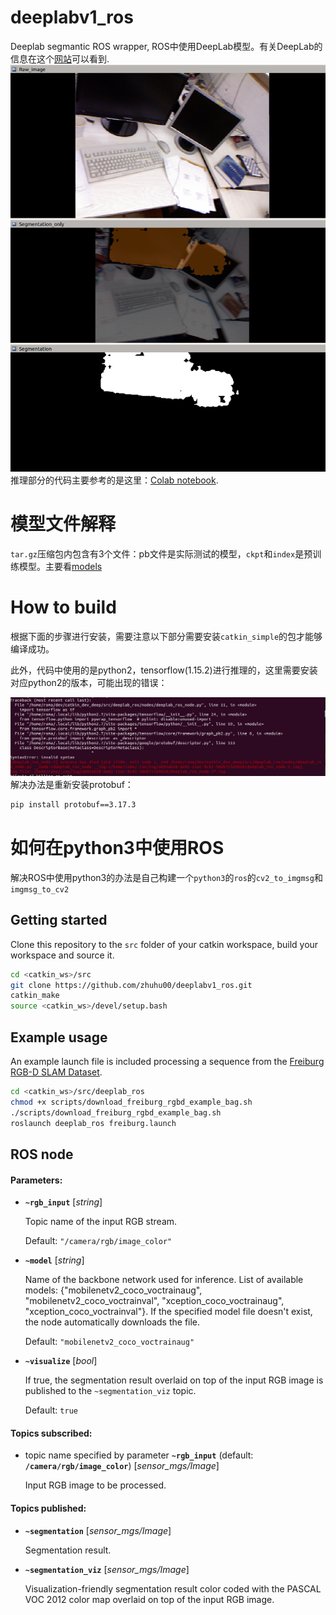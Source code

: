 # deeplabv1_ros 
Deeplab segmantic ROS wrapper, ROS中使用DeepLab模型。有关DeepLab的信息在这个[网站](https://github.com/tensorflow/models/tree/master/research/deeplab)可以看到.
![20220215144053](https://raw.githubusercontent.com/zhuhu00/img/master/20220215144053.png)
推理部分的代码主要参考的是这里：[Colab notebook](https://colab.sandbox.google.com/github/tensorflow/models/blob/master/research/deeplab/deeplab_demo.ipynb).

# 模型文件解释
`tar.gz`压缩包内包含有3个文件：pb文件是实际测试的模型，`ckpt`和`index`是预训练模型。主要看[models](https://github.com/tensorflow/models/blob/master/research/deeplab/g3doc/model_zoo.md)

# How to build
根据下面的步骤进行安装，需要注意以下部分需要安装`catkin_simple`的包才能够编译成功。

此外，代码中使用的是python2，tensorflow(1.15.2)进行推理的，这里需要安装对应python2的版本，可能出现的错误：

![20220105164942](https://raw.githubusercontent.com/zhuhu00/img/master/20220105164942.png)
解决办法是重新安装protobuf：
```bash
pip install protobuf==3.17.3
```

# 如何在python3中使用ROS
解决ROS中使用python3的办法是自己构建一个`python3`的`ros`的`cv2_to_imgmsg`和`imgmsg_to_cv2`

## Getting started
Clone this repository to the `src` folder of your catkin workspace, build your workspace and source it.

```bash
cd <catkin_ws>/src
git clone https://github.com/zhuhu00/deeplabv1_ros.git
catkin_make
source <catkin_ws>/devel/setup.bash
```

## Example usage
An example launch file is included processing a sequence from the [Freiburg RGB-D SLAM Dataset](https://vision.in.tum.de/data/datasets/rgbd-dataset/download).

```bash
cd <catkin_ws>/src/deeplab_ros
chmod +x scripts/download_freiburg_rgbd_example_bag.sh 
./scripts/download_freiburg_rgbd_example_bag.sh
roslaunch deeplab_ros freiburg.launch
```

## ROS node

#### Parameters:

* **`~rgb_input`** [_string_]

    Topic name of the input RGB stream.

    Default: `"/camera/rgb/image_color"`

* **`~model`** [_string_]

    Name of the backbone network used for inference. List of available models: {"mobilenetv2_coco_voctrainaug", "mobilenetv2_coco_voctrainval", "xception_coco_voctrainaug", "xception_coco_voctrainval"}.
    If the specified model file doesn't exist, the node automatically downloads the file.

    Default: `"mobilenetv2_coco_voctrainaug"`
    
* **`~visualize`** [_bool_]

    If true, the segmentation result overlaid on top of the input RGB image is published to the `~segmentation_viz` topic.

    Default: `true`
    
        
#### Topics subscribed:

* topic name specified by parameter **`~rgb_input`** (default: **`/camera/rgb/image_color`**) [_sensor_mgs/Image_]

    Input RGB image to be processed.

    
#### Topics published:

* **`~segmentation`** [_sensor_mgs/Image_]

    Segmentation result.


* **`~segmentation_viz`** [_sensor_mgs/Image_]

    Visualization-friendly segmentation result color coded with the PASCAL VOC 2012 color map overlaid on top of the input RGB image.
